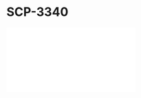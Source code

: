 # SCP-3340
                        


<iframe frameborder='0' scrolling='auto' class='html-block-iframe' src='/scp-3340/html/4109d4ba3b9f6b5873b4227f0c118679573e5f88-1115022620180878849' allowtransparency='true' />



                    